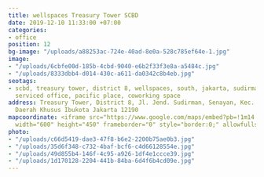 ```yaml
---
title: wellspaces Treasury Tower SCBD
date: 2019-12-10 11:33:00 +07:00
categories:
- office
position: 12
bg-image: "/uploads/a88253ac-724e-40ad-8e0a-528c785ef64e-1.jpg"
image:
- "/uploads/6cbfe00d-185b-4cbd-9040-e6b2f33f3e8a-a5484c.jpg"
- "/uploads/8333dbb4-d014-430c-a611-da0342c8b4eb.jpg"
seotags:
- scbd, treasury tower, district 8, wellspaces, south, jakarta, sudirman, office space,
  serviced office, pacific place, coworking space
address: Treasury Tower, District 8, Jl. Jend. Sudirman, Senayan, Kec. Kby. Baru,
  Daerah Khusus Ibukota Jakarta 12190
mapcoordinate: <iframe src="https://www.google.com/maps/embed?pb=!1m14!1m8!1m3!1d15865.092156644432!2d106.806193!3d-6.2276876!3m2!1i1024!2i768!4f13.1!3m3!1m2!1s0x0%3A0x1932ce0709d82af4!2sTreasury%20Office%20Tower!5e0!3m2!1sen!2sid!4v1575952691188!5m2!1sen!2sid"
  width="600" height="450" frameborder="0" style="border:0;" allowfullscreen=""></iframe>
photo:
- "/uploads/c66d5419-dae3-47f8-b6e2-2200b75ae0b3.jpg"
- "/uploads/35d6f348-c732-4baf-bcf6-c4d66128554e.jpg"
- "/uploads/49d855b4-146f-4c95-a926-1df4e1ccce39.jpg"
- "/uploads/1d170128-2204-441b-84ba-6d4f6b4cd09e.jpg"
---
```


